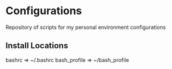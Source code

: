 # Configurations
Repository of scripts for my personal environment configurations

## Install Locations
bashrc              =>      ~/.bashrc
bash_profile        =>      ~/bash_profile